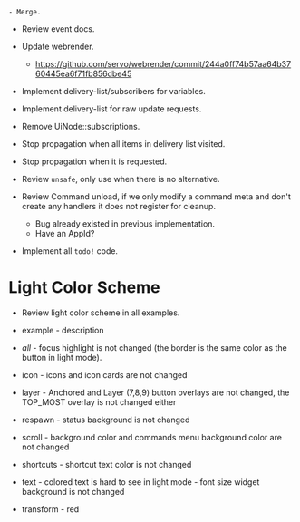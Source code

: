     - Merge.
* Review event docs.
* Update webrender.
    - https://github.com/servo/webrender/commit/244a0ff74b57aa64b3760445ea6f71fb856dbe45
* Implement delivery-list/subscribers for variables.
* Implement delivery-list for raw update requests.
* Remove UiNode::subscriptions.
* Stop propagation when all items in delivery list visited.
* Stop propagation when it is requested.

* Review `unsafe`, only use when there is no alternative.

* Review Command unload, if we only modify a command meta and don't create any handlers it does not register for cleanup.
    - Bug already existed in previous implementation.
    - Have an AppId?
* Implement all `todo!` code.

# Light Color Scheme

* Review light color scheme in all examples.

- example    - description
- *all*      - focus highlight is not changed (the border is the same color as the button in light mode).
- icon       - icons and icon cards are not changed
- layer      - Anchored and Layer (7,8,9) button overlays are not changed, the TOP_MOST overlay is not changed either
- respawn    - status background is not changed
- scroll     - background color and commands menu background color are not changed
- shortcuts  - shortcut text color is not changed

- text       - colored text is hard to see in light mode
             - font size widget background is not changed

- transform  - red
